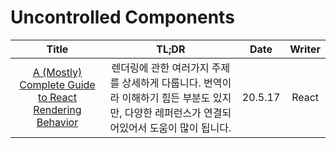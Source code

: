 # Uncontrolled Components

|                                                                                                                                                                                Title                                                                                                                                                                                 |                                                                    TL;DR                                                                    |  Date   | Writer |
| :------------------------------------------------------------------------------------------------------------------------------------------------------------------------------------------------------------------------------------------------------------------------------------------------------------------------------------------------------------------: | :-----------------------------------------------------------------------------------------------------------------------------------------: | :-----: | :----: |
| <a href="https://velog.io/@arthur/%EB%B2%88%EC%97%AD-%EB%A6%AC%EC%95%A1%ED%8A%B8-%EB%A0%8C%EB%8D%94%EB%A7%81-%EB%8F%99%EC%9E%91%EC%9D%98-%EA%B1%B0%EC%9D%98-%EC%99%84%EB%B2%BD%ED%95%9C-%EA%B0%80%EC%9D%B4%EB%93%9C-A-Mostly-Complete-Guide-to-React-Rendering-Behavior#%EB%AA%A9%EC%B0%A8" target="_blank">A (Mostly) Complete Guide to React Rendering Behavior<a> | 렌더링에 관한 여러가지 주제를 상세하게 다룹니다. 번역이라 이해하기 힘든 부분도 있지만, 다양한 레퍼런스가 연결되어있어서 도움이 많이 됩니다. | 20.5.17 | React  |
